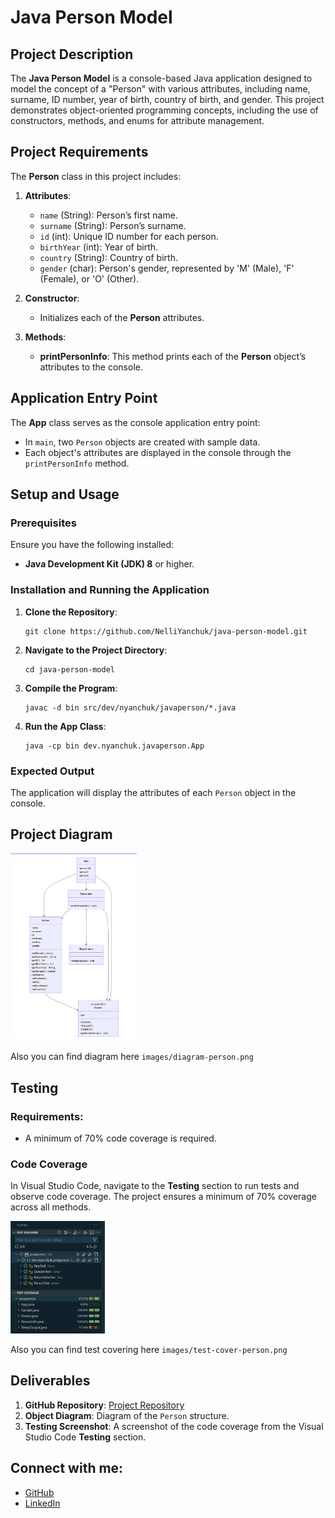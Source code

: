 # Java Person Model

## Project Description

The **Java Person Model** is a console-based Java application designed to model the concept of a "Person" with various attributes, including name, surname, ID number, year of birth, country of birth, and gender. This project demonstrates object-oriented programming concepts, including the use of constructors, methods, and enums for attribute management.

## Project Requirements

The **Person** class in this project includes:

1. **Attributes**:
   - `name` (String): Person’s first name.
   - `surname` (String): Person’s surname.
   - `id` (int): Unique ID number for each person.
   - `birthYear` (int): Year of birth.
   - `country` (String): Country of birth.
   - `gender` (char): Person's gender, represented by 'M' (Male), 'F' (Female), or 'O' (Other).

2. **Constructor**:
   - Initializes each of the **Person** attributes.

3. **Methods**:
   - **printPersonInfo**: This method prints each of the **Person** object’s attributes to the console.

## Application Entry Point

The **App** class serves as the console application entry point:
   - In `main`, two `Person` objects are created with sample data.
   - Each object's attributes are displayed in the console through the `printPersonInfo` method.

## Setup and Usage

### Prerequisites

Ensure you have the following installed:

- **Java Development Kit (JDK) 8** or higher.

### Installation and Running the Application

1. **Clone the Repository**:

       git clone https://github.com/NelliYanchuk/java-person-model.git

2. **Navigate to the Project Directory**:

       cd java-person-model

3. **Compile the Program**:

       javac -d bin src/dev/nyanchuk/javaperson/*.java

4. **Run the App Class**:

       java -cp bin dev.nyanchuk.javaperson.App

### Expected Output

The application will display the attributes of each `Person` object in the console.

## Project Diagram

<img src="images/diagram-person.png" alt="Diagram" width="40%">

Also you can find diagram here `images/diagram-person.png`

## Testing

### Requirements:
- A minimum of 70% code coverage is required.

### Code Coverage

In Visual Studio Code, navigate to the **Testing** section to run tests and observe code coverage. The project ensures a minimum of 70% coverage across all methods.

<img src="images/test-cover-person.png" alt="Test Cover" width="30%">

Also you can find test covering here `images/test-cover-person.png`

## Deliverables

1. **GitHub Repository**: [Project Repository](https://github.com/NelliYanchuk/java-person-model)
2. **Object Diagram**: Diagram of the `Person` structure.
3. **Testing Screenshot**: A screenshot of the code coverage from the Visual Studio Code **Testing** section.

## Connect with me:

- [GitHub](https://github.com/NelliYanchuk)
- [LinkedIn](https://www.linkedin.com/in/nelli-yanchuk-a24b81138/)

